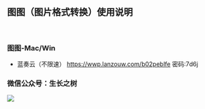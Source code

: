 
## 图图（图片格式转换）使用说明
<br>

### 图图-Mac/Win
- 蓝奏云（不限速）
https://wwp.lanzouw.com/b02peblfe 密码:7d6j

### 微信公众号：生长之树
![](https://jasonmin.github.io/newsky/assets/qrcode_for.jpg)



<head>
    <link rel="stylesheet" type="text/css" href="../style/style.css">
</head>
